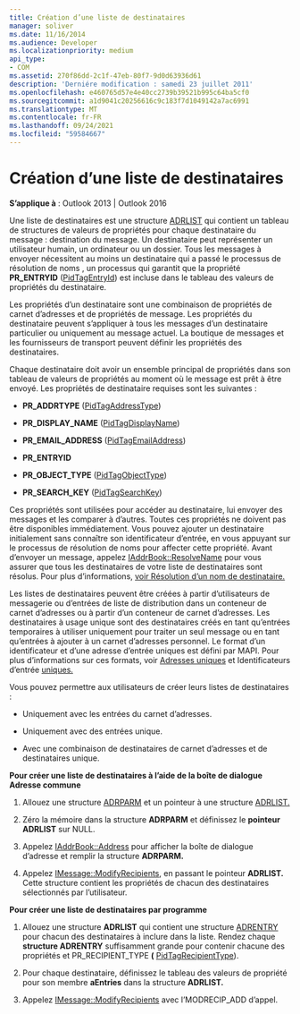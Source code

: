 ```yaml
---
title: Création d’une liste de destinataires
manager: soliver
ms.date: 11/16/2014
ms.audience: Developer
ms.localizationpriority: medium
api_type:
- COM
ms.assetid: 270f86dd-2c1f-47eb-80f7-9d0d63936d61
description: 'Derniére modification : samedi 23 juillet 2011'
ms.openlocfilehash: e460765d57e4e40cc2739b39521b995c64ba5cf0
ms.sourcegitcommit: a1d9041c20256616c9c183f7d1049142a7ac6991
ms.translationtype: MT
ms.contentlocale: fr-FR
ms.lasthandoff: 09/24/2021
ms.locfileid: "59584667"
---
```

# <a name="creating-a-recipient-list"></a>Création d’une liste de destinataires

  
  
**S’applique à** : Outlook 2013 | Outlook 2016 
  
Une liste de destinataires est une structure [ADRLIST](adrlist.md) qui contient un tableau de structures de valeurs de propriétés pour chaque destinataire du message : destination du message. Un destinataire peut représenter un utilisateur humain, un ordinateur ou un dossier. Tous les messages à envoyer nécessitent au moins un destinataire qui a passé le processus de résolution de noms , un processus qui garantit que la propriété **PR_ENTRYID** ([PidTagEntryId](pidtagentryid-canonical-property.md)) est incluse dans le tableau des valeurs de propriétés du destinataire. 
  
Les propriétés d’un destinataire sont une combinaison de propriétés de carnet d’adresses et de propriétés de message. Les propriétés du destinataire peuvent s’appliquer à tous les messages d’un destinataire particulier ou uniquement au message actuel. La boutique de messages et les fournisseurs de transport peuvent définir les propriétés des destinataires. 
  
Chaque destinataire doit avoir un ensemble principal de propriétés dans son tableau de valeurs de propriétés au moment où le message est prêt à être envoyé. Les propriétés de destinataire requises sont les suivantes :
  
- **PR_ADDRTYPE** ([PidTagAddressType](pidtagaddresstype-canonical-property.md)) 
    
- **PR_DISPLAY_NAME** ([PidTagDisplayName](pidtagdisplayname-canonical-property.md)) 
    
- **PR_EMAIL_ADDRESS** ([PidTagEmailAddress](pidtagemailaddress-canonical-property.md)) 
    
- **PR_ENTRYID**
    
- **PR_OBJECT_TYPE** ([PidTagObjectType](pidtagobjecttype-canonical-property.md)) 
    
- **PR_SEARCH_KEY** ([PidTagSearchKey](pidtagsearchkey-canonical-property.md)) 
    
Ces propriétés sont utilisées pour accéder au destinataire, lui envoyer des messages et les comparer à d’autres. Toutes ces propriétés ne doivent pas être disponibles immédiatement. Vous pouvez ajouter un destinataire initialement sans connaître son identificateur d’entrée, en vous appuyant sur le processus de résolution de noms pour affecter cette propriété. Avant d’envoyer un message, appelez [IAddrBook::ResolveName](iaddrbook-resolvename.md) pour vous assurer que tous les destinataires de votre liste de destinataires sont résolus. Pour plus d’informations, [voir Résolution d’un nom de destinataire.](resolving-a-recipient-name.md)
  
Les listes de destinataires peuvent être créées à partir d’utilisateurs de messagerie ou d’entrées de liste de distribution dans un conteneur de carnet d’adresses ou à partir d’un conteneur de carnet d’adresses. Les destinataires à usage unique sont des destinataires créés en tant qu’entrées temporaires à utiliser uniquement pour traiter un seul message ou en tant qu’entrées à ajouter à un carnet d’adresses personnel. Le format d’un identificateur et d’une adresse d’entrée uniques est défini par MAPI. Pour plus d’informations sur ces formats, voir [Adresses uniques](one-off-addresses.md) et Identificateurs d’entrée [uniques.](one-off-entry-identifiers.md)
  
Vous pouvez permettre aux utilisateurs de créer leurs listes de destinataires :
  
- Uniquement avec les entrées du carnet d’adresses.
    
- Uniquement avec des entrées unique.
    
- Avec une combinaison de destinataires de carnet d’adresses et de destinataires unique.
    
 **Pour créer une liste de destinataires à l’aide de la boîte de dialogue Adresse commune**
  
1. Allouez une structure [ADRPARM](adrparm.md) et un pointeur à une structure [ADRLIST.](adrlist.md) 
    
2. Zéro la mémoire dans la structure **ADRPARM** et définissez le **pointeur ADRLIST** sur NULL. 
    
3. Appelez [IAddrBook::Address](iaddrbook-address.md) pour afficher la boîte de dialogue d’adresse et remplir la structure **ADRPARM.** 
    
4. Appelez [IMessage::ModifyRecipients](imessage-modifyrecipients.md), en passant le pointeur **ADRLIST.** Cette structure contient les propriétés de chacun des destinataires sélectionnés par l’utilisateur. 
    
 **Pour créer une liste de destinataires par programme**
  
1. Allouez une structure **ADRLIST** qui contient une structure [ADRENTRY](adrentry.md) pour chacun des destinataires à inclure dans la liste. Rendez chaque **structure ADRENTRY** suffisamment grande pour contenir chacune des propriétés et PR_RECIPIENT_TYPE **(** [PidTagRecipientType](pidtagrecipienttype-canonical-property.md)).
    
2. Pour chaque destinataire, définissez le tableau des valeurs de propriété pour son membre **aEntries** dans la structure **ADRLIST.** 
    
3. Appelez [IMessage::ModifyRecipients](imessage-modifyrecipients.md) avec l’MODRECIP_ADD d’appel. 
    

